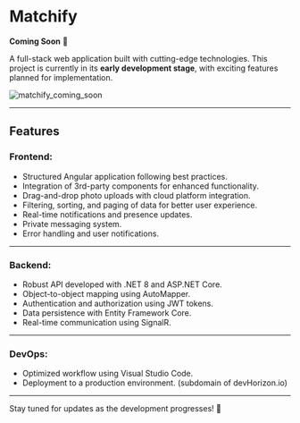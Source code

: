 # Matchify
**Coming Soon** 🚧

A full-stack web application built with cutting-edge technologies. This project is currently in its **early development stage**, with exciting features planned for implementation.

![matchify_coming_soon](https://github.com/user-attachments/assets/8363600f-a877-48be-9a95-8cd7a0a696f1)

---

## Features

### Frontend:
- Structured Angular application following best practices.
- Integration of 3rd-party components for enhanced functionality.
- Drag-and-drop photo uploads with cloud platform integration.
- Filtering, sorting, and paging of data for better user experience.
- Real-time notifications and presence updates.
- Private messaging system.
- Error handling and user notifications.

---

### Backend:
- Robust API developed with .NET 8 and ASP.NET Core.
- Object-to-object mapping using AutoMapper.
- Authentication and authorization using JWT tokens.
- Data persistence with Entity Framework Core.
- Real-time communication using SignalR.

---

### DevOps:
- Optimized workflow using Visual Studio Code.
- Deployment to a production environment. (subdomain of devHorizon.io)

---

Stay tuned for updates as the development progresses! 🚀
